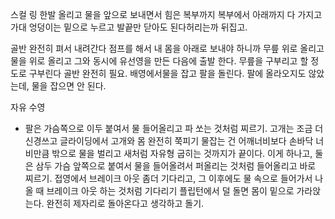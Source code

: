 

스컬 링 한발 올리고 물을 앞으로 보내면서 힘은 복부까지 복부에서 아래까지 다 가지고 가대 엉덩이는 밑으로 누르고 발끝만 닫아도 된다허리는까 뒤집고.

골반 완전히 펴서 내려간다 점프를 해서 내 몸을 아래로 보내야 하니까 무릎 위로 올리고 물을 위로 올리고 그와 동시에 유선영을 만든 다음에 출발 한다. 무릎을 구부리고 할 정도로 구부린다 골반 완전히 필요.
배영에서물을 잡고 팔을 돌린다. 팔에 올라오지도 않았는데, 물을 잡으면 안 된다.

자유 수영
- 팔은 가슴쪽으로 이두 붙여서 물 들어올리고 파 쏘는 것처럼 찌르기. 고개는 조금 더 신경쓰고 글라이딩에서 고개와 몸 완전히 쭉피기
물잡는 건 어깨너비보다 손바닥 너비만큼 밖으로 물을 벌리고 새처럼 자유형 굽히는 것까지가 끝이다. 이게 하나고, 둘은 삼두 가슴 앞쪽으로 붙여서 물을 들어올려서 퍼올리는 것처럼 들어올리고 바로 찌르기. 
접영에서 브레이크 아웃 좀더 기다리고, 그 이후에도 물 속으로 들어가서 나올 때 브레이크 아웃 하는 것처럼 기다리기
플립턴에서 덜 돌면 몸이 밑으로 가라앉는다. 완전히 제자리로 돌아온다고 생각하고 돌기.